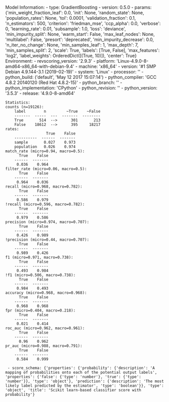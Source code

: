 Model Information:
	 - type: GradientBoosting
	 - version: 0.5.0
	 - params: {'min_weight_fraction_leaf': 0.0, 'init': None, 'random_state': None, 'population_rates': None, 'tol': 0.0001, 'validation_fraction': 0.1, 'n_estimators': 500, 'criterion': 'friedman_mse', 'ccp_alpha': 0.0, 'verbose': 0, 'learning_rate': 0.01, 'subsample': 1.0, 'loss': 'deviance', 'min_impurity_split': None, 'warm_start': False, 'max_leaf_nodes': None, 'multilabel': False, 'presort': 'deprecated', 'min_impurity_decrease': 0.0, 'n_iter_no_change': None, 'min_samples_leaf': 1, 'max_depth': 7, 'min_samples_split': 2, 'scale': True, 'labels': [True, False], 'max_features': 'log2', 'label_weights': OrderedDict([(True, 10)]), 'center': True}
	Environment:
	 - revscoring_version: '2.9.3'
	 - platform: 'Linux-4.9.0-8-amd64-x86_64-with-debian-9.4'
	 - machine: 'x86_64'
	 - version: '#1 SMP Debian 4.9.144-3.1 (2019-02-19)'
	 - system: 'Linux'
	 - processor: ''
	 - python_build: ('default', 'May 12 2017 15:07:14')
	 - python_compiler: 'GCC 4.8.2 20140120 (Red Hat 4.8.2-15)'
	 - python_branch: ''
	 - python_implementation: 'CPython'
	 - python_revision: ''
	 - python_version: '3.5.3'
	 - release: '4.9.0-8-amd64'
	
	Statistics:
	counts (n=19126):
		label        n         ~True    ~False
		-------  -----  ---  -------  --------
		True       514  -->      301       213
		False    18612  -->      395     18217
	rates:
		              True    False
		----------  ------  -------
		sample       0.027    0.973
		population   0.026    0.974
	match_rate (micro=0.94, macro=0.5):
		  True    False
		------  -------
		 0.036    0.964
	filter_rate (micro=0.06, macro=0.5):
		  True    False
		------  -------
		 0.964    0.036
	recall (micro=0.968, macro=0.782):
		  True    False
		------  -------
		 0.586    0.979
	!recall (micro=0.596, macro=0.782):
		  True    False
		------  -------
		 0.979    0.586
	precision (micro=0.974, macro=0.707):
		  True    False
		------  -------
		 0.426    0.989
	!precision (micro=0.44, macro=0.707):
		  True    False
		------  -------
		 0.989    0.426
	f1 (micro=0.971, macro=0.738):
		  True    False
		------  -------
		 0.493    0.984
	!f1 (micro=0.506, macro=0.738):
		  True    False
		------  -------
		 0.984    0.493
	accuracy (micro=0.968, macro=0.968):
		  True    False
		------  -------
		 0.968    0.968
	fpr (micro=0.404, macro=0.218):
		  True    False
		------  -------
		 0.021    0.414
	roc_auc (micro=0.962, macro=0.961):
		  True    False
		------  -------
		  0.96    0.962
	pr_auc (micro=0.988, macro=0.791):
		  True    False
		------  -------
		 0.584    0.999
	
	 - score_schema: {'properties': {'probability': {'description': 'A mapping of probabilities onto each of the potential output labels', 'properties': {'false': {'type': 'number'}, 'true': {'type': 'number'}}, 'type': 'object'}, 'prediction': {'description': 'The most likely label predicted by the estimator', 'type': 'boolean'}}, 'type': 'object', 'title': 'Scikit learn-based classifier score with probability'}

